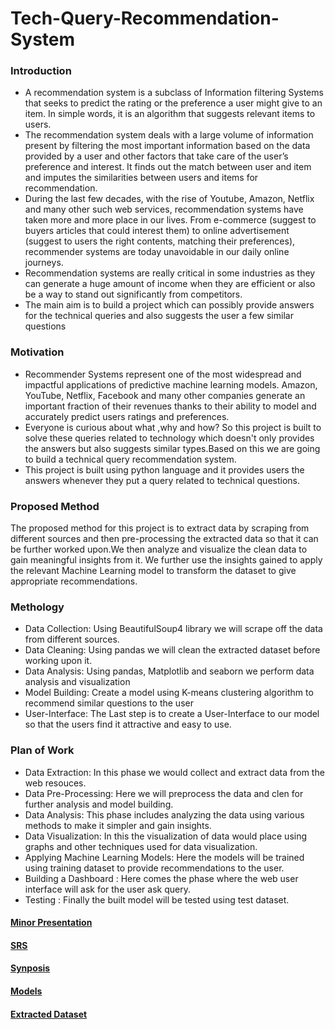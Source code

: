 # Tech-Query-Recommendation-System

### Introduction
- A recommendation system is a subclass of Information filtering Systems that seeks to predict the rating or the preference a user might give to an item. In simple words, it is an algorithm that suggests relevant items to users.
- The recommendation system deals with a large volume of information present by filtering the most important information based on the data provided by a user and other factors that take care of the user’s preference and interest. It finds out the match between user and item and imputes the similarities between users and items for recommendation.
- During the last few decades, with the rise of Youtube, Amazon, Netflix and many other such web services, recommendation systems have taken more and more place in our lives. From e-commerce (suggest to buyers articles that could interest them) to online advertisement (suggest to users the right contents, matching their preferences), recommender systems are today unavoidable in our daily online journeys.
- Recommendation systems are really critical in some industries as they can generate a huge amount of income when they are efficient or also be a way to stand out significantly from competitors.
- The main aim is to build a project which can possibly provide answers for the technical queries and also suggests the user a few similar questions

### Motivation
- Recommender Systems represent one of the most widespread and impactful applications of predictive machine learning models. 
Amazon, YouTube, Netflix, Facebook and many other companies generate an important fraction of their revenues thanks to their ability to model and accurately predict users ratings and preferences.
- Everyone is curious about what ,why and how? So this project is built to solve these queries related to technology which doesn't only provides the answers but also suggests similar types.Based on this we are going to build a technical query recommendation system.
- This project is built using python language and it provides users the answers whenever they put a query related to technical questions.

### Proposed Method
The proposed method for this project is to extract data by scraping from different sources and then pre-processing the extracted data so that it can be further worked upon.We then analyze and visualize the clean data to gain meaningful insights from it. We further use the insights gained to apply the relevant Machine Learning model to transform the dataset to give appropriate recommendations.

### Methology
- Data Collection: Using BeautifulSoup4 library we will scrape off the data from different sources.
- Data Cleaning: Using pandas we will clean the extracted dataset before working upon it.
- Data Analysis: Using pandas, Matplotlib and seaborn we perform data analysis and visualization 
- Model Building: Create a model using K-means clustering algorithm to recommend similar questions to the user 
- User-Interface: The Last step is to create a User-Interface to our model so that the users find it attractive and easy to use. 

### Plan of Work
- Data Extraction: In this phase we would collect and extract data from the web resouces.
- Data Pre-Processing: Here we will preprocess the data and clen for further analysis and model building.
- Data Analysis: This phase includes analyzing the data using various methods to make it simpler and gain insights. 
- Data Visualization: In this the visualization of data would place using graphs and other techniques used for data visualization.
- Applying Machine Learning Models: Here the models will be trained using training dataset to provide recommendations to the user. 
- Building a Dashboard : Here comes the phase where the web user interface will ask for the user ask query.
- Testing : Finally the built model will be tested using test dataset.


#### [Minor Presentation](https://docs.google.com/presentation/d/10dNxYYlMpSSvdeNdcCqulxHoetiDqElG/edit?usp=sharing&ouid=116782974680338476639&rtpof=true&sd=true)
#### [SRS](https://drive.google.com/file/d/13cAB-Teaulyjt4XZPWsszadVJLlFAHw-/view?usp=sharing)
#### [Synposis](https://drive.google.com/file/d/1RbXQjYk-y1xYjBfZeEmVAJq1CqhinEZU/view?usp=sharing)
#### [Models](https://drive.google.com/drive/folders/1GfhX2KE53NtKlMDmC8rYktCSGRL28C-K?usp=sharing)
#### [Extracted Dataset](https://drive.google.com/drive/folders/156uVD5QsDzNgCgacL73hbFWYw0mn1iWZ?usp=sharing)



